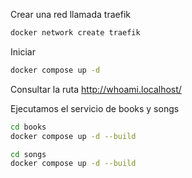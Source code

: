
Crear una red llamada traefik

```sh
docker network create traefik
```

Iniciar 

```sh
docker compose up -d
```

Consultar la ruta
http://whoami.localhost/


Ejecutamos el servicio de books y songs

```sh
cd books
docker compose up -d --build

cd songs
docker compose up -d --build
```